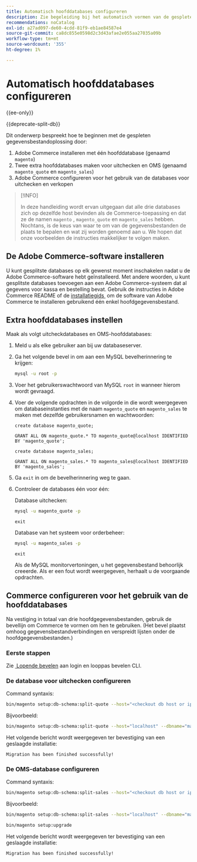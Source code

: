 ```yaml
---
title: Automatisch hoofddatabases configureren
description: Zie begeleiding bij het automatisch vormen van de gespleten gegevensbestandoplossing.
recommendations: noCatalog
exl-id: a27ad097-de60-4cdd-81f9-eb1ae84587e4
source-git-commit: ca8dc855e0598d2c3d43afae2e055aa27035a09b
workflow-type: tm+mt
source-wordcount: '355'
ht-degree: 1%

---
```


# Automatisch hoofddatabases configureren

{{ee-only}}

{{deprecate-split-db}}

Dit onderwerp bespreekt hoe te beginnen met de gespleten gegevensbestandoplossing door:

1. Adobe Commerce installeren met één hoofddatabase (genaamd `magento`)
1. Twee extra hoofddatabases maken voor uitchecken en OMS (genaamd `magento_quote` en `magento_sales`)
1. Adobe Commerce configureren voor het gebruik van de databases voor uitchecken en verkopen

>[!INFO]
>
>In deze handleiding wordt ervan uitgegaan dat alle drie databases zich op dezelfde host bevinden als de Commerce-toepassing en dat ze de namen `magento` , `magento_quote` en `magento_sales` hebben. Nochtans, is de keus van waar te om van de gegevensbestanden de plaats te bepalen en wat zij worden genoemd aan u. We hopen dat onze voorbeelden de instructies makkelijker te volgen maken.

## De Adobe Commerce-software installeren

U kunt gesplitste databases op elk gewenst moment inschakelen nadat u de Adobe Commerce-software hebt geïnstalleerd. Met andere woorden, u kunt gesplitste databases toevoegen aan een Adobe Commerce-systeem dat al gegevens voor kassa en bestelling bevat. Gebruik de instructies in Adobe Commerce README of de [&#x200B; installatiegids &#x200B;](../../installation/overview.md) om de software van Adobe Commerce te installeren gebruikend één enkel hoofdgegevensbestand.

## Extra hoofddatabases instellen

Maak als volgt uitcheckdatabases en OMS-hoofddatabases:

1. Meld u als elke gebruiker aan bij uw databaseserver.
1. Ga het volgende bevel in om aan een MySQL bevelherinnering te krijgen:

   ```bash
   mysql -u root -p
   ```

1. Voer het gebruikerswachtwoord van MySQL `root` in wanneer hierom wordt gevraagd.
1. Voer de volgende opdrachten in de volgorde in die wordt weergegeven om databaseinstanties met de naam `magento_quote` en `magento_sales` te maken met dezelfde gebruikersnamen en wachtwoorden:

   ```shell
   create database magento_quote;
   ```

   ```shell
   GRANT ALL ON magento_quote.* TO magento_quote@localhost IDENTIFIED BY 'magento_quote';
   ```

   ```shell
   create database magento_sales;
   ```

   ```shell
   GRANT ALL ON magento_sales.* TO magento_sales@localhost IDENTIFIED BY 'magento_sales';
   ```

1. Ga `exit` in om de bevelherinnering weg te gaan.

1. Controleer de databases één voor één:

   Database uitchecken:

   ```bash
   mysql -u magento_quote -p
   ```

   ```shell
   exit
   ```

   Database van het systeem voor orderbeheer:

   ```bash
   mysql -u magento_sales -p
   ```

   ```shell
   exit
   ```

   Als de MySQL monitorvertoningen, u het gegevensbestand behoorlijk creeerde. Als er een fout wordt weergegeven, herhaalt u de voorgaande opdrachten.

## Commerce configureren voor het gebruik van de hoofddatabases

Na vestiging in totaal van drie hoofdgegevensbestanden, gebruik de bevellijn om Commerce te vormen om hen te gebruiken. (Het bevel plaatst omhoog gegevensbestandverbindingen en verspreidt lijsten onder de hoofdgegevensbestanden.)

### Eerste stappen

Zie [&#x200B; Lopende bevelen &#x200B;](../cli/config-cli.md#running-commands) aan login en looppas bevelen CLI.

### De database voor uitchecken configureren

Command syntaxis:

```bash
bin/magento setup:db-schema:split-quote --host="<checkout db host or ip>" --dbname="<name>" --username="<checkout db username>" --password="<password>"
```

Bijvoorbeeld:

```bash
bin/magento setup:db-schema:split-quote --host="localhost" --dbname="magento_quote" --username="magento_quote" --password="magento_quote"
```

Het volgende bericht wordt weergegeven ter bevestiging van een geslaagde installatie:

```
Migration has been finished successfully!
```

### De OMS-database configureren

Command syntaxis:

```bash
bin/magento setup:db-schema:split-sales --host="<checkout db host or ip>" --dbname="<name>" --username="<checkout db username>" --password="<password>"
```

Bijvoorbeeld:

```bash
bin/magento setup:db-schema:split-sales --host="localhost" --dbname="magento_sales" --username="magento_sales" --password="magento_sales"
```

```bash
bin/magento setup:upgrade
```

Het volgende bericht wordt weergegeven ter bevestiging van een geslaagde installatie:

```
Migration has been finished successfully!
```
